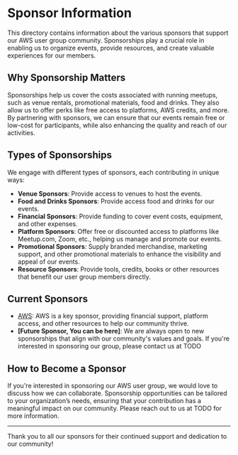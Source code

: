 # Sponsor Information

This directory contains information about the various sponsors that support our AWS user group community. Sponsorships play a crucial role in enabling us to organize events, provide resources, and create valuable experiences for our members.

## Why Sponsorship Matters

Sponsorships help us cover the costs associated with running meetups, such as venue rentals, promotional materials, food and drinks. They also allow us to offer perks like free access to platforms, AWS credits, and more. By partnering with sponsors, we can ensure that our events remain free or low-cost for participants, while also enhancing the quality and reach of our activities.

## Types of Sponsorships

We engage with different types of sponsors, each contributing in unique ways:

- **Venue Sponsors**: Provide access to venues to host the events.
- **Food and Drinks Sponsors**: Provide access food and drinks for our events.
- **Financial Sponsors**: Provide funding to cover event costs, equipment, and other expenses.
- **Platform Sponsors**: Offer free or discounted access to platforms like Meetup.com, Zoom, etc., helping us manage and promote our events.
- **Promotional Sponsors**: Supply branded merchandise, marketing support, and other promotional materials to enhance the visibility and appeal of our events. 
- **Resource Sponsors**: Provide tools, credits, books or other resources that benefit our user group members directly.

## Current Sponsors

- [AWS](aws.md): AWS is a key sponsor, providing financial support, platform access, and other resources to help our community thrive.
- **[Future Sponsor, You can be here]**: We are always open to new sponsorships that align with our community's values and goals. If you're interested in sponsoring our group, please contact us at TODO

## How to Become a Sponsor

If you're interested in sponsoring our AWS user group, we would love to discuss how we can collaborate. Sponsorship opportunities can be tailored to your organization’s needs, ensuring that your contribution has a meaningful impact on our community. Please reach out to us at TODO for more information.

---

Thank you to all our sponsors for their continued support and dedication to our community!
